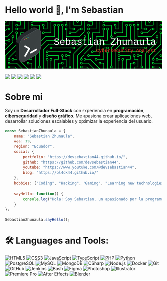 # Hello world 👋, I'm Sebastian

<p align="center">
<img src="Banner.png">
</p>

<p align="left">
<a href="https://www.youtube.com/@devsebastian44" target="blank"><img align="center" src="https://img.shields.io/badge/YouTube-FF0000?style=for-the-badge&logo=youtube&logoColor=white"/></a>
<a href="https://www.tiktok.com/@devsebastian44" target="blank"><img align="center" src="https://img.shields.io/badge/TikTok-000000?style=for-the-badge&logo=tiktok&logoColor=white"/></a>
<a href="https://discord.com/users/1171260800908922950" target="blank"><img align="center" src="https://img.shields.io/badge/Discord-5865F2?style=for-the-badge&logo=discord&logoColor=white"/></a>
<a href="https://www.linkedin.com/in/sebastianzhunaula/" target="blank"><img align="center" src="https://img.shields.io/badge/LinkedIn-0077B5?style=for-the-badge&logo=LinkedIn&logoColor=white" /></a>
<a href="https://www.instagram.com/devsebastian44" target="blank"><img align="center" src="https://img.shields.io/badge/Instagram-8a3ab9?style=for-the-badge&logo=instagram&logoColor=white"/></a>
<a href="https://x.com/devsebastian44" target="blank"><img align="center" src="https://img.shields.io/badge/Twitter-1DA1F2?style=for-the-badge&logo=X&logoColor=white"/></a>
</p>

# Sobre mi

Soy un **Desarrollador Full-Stack** con experiencia en **programación**, **ciberseguridad** y **diseño gráfico**. Me apasiona crear aplicaciones web, desarrollar soluciones escalables y optimizar la experiencia del usuario.

```Javascript
const SebastianZhunaula = {
    name: "Sebastian Zhunaula",
    age: 19,
    region: "Ecuador",
    social: {
        portfolio: "https://devsebastian44.github.io/",
        github: "https://github.com/devsebastian44",
        youtube: "https://www.youtube.com/@devsebastian44",
        blog: "https://bl4ck44.github.io/"
    },
    hobbies: ["Coding", "Hacking", "Gaming", "Learning new technologies", "Graphic Design"],
    
    sayHello: function() {
        console.log("Hola! Soy Sebastian, un apasionado por la programación y la ciberseguridad. 🚀");
    }
};

SebastianZhunaula.sayHello();
```

# 🛠️ Languages and Tools:

![HTML5](https://img.shields.io/badge/-HTML5-black?style=flat-square&logo=html5&logoColor=white)
![CSS3](https://img.shields.io/badge/-CSS3-black?style=flat-square&logo=css3&logoColor=white)
![JavaScript](https://img.shields.io/badge/-JavaScript-black?style=flat-square&logo=javascript)
![TypeScript](https://img.shields.io/badge/-TypeScript-black?style=flat-square&logo=typescript)
![PHP](https://img.shields.io/badge/-PHP-black?style=flat-square&logo=php)
![Python](https://img.shields.io/badge/-Python-black?style=flat-square&logo=python)
![PostgreSQL](https://img.shields.io/badge/-PostgreSQL-black?style=flat-square&logo=postgresql)
![MySQL](https://img.shields.io/badge/-MySQL-black?style=flat-square&logo=mysql)
![MongoDB](https://img.shields.io/badge/-MongoDB-black?style=flat-square&logo=mongodb)
![CSharp](https://img.shields.io/badge/-CSharp-black?style=flat-square&logo=csharp)
![Node.js](https://img.shields.io/badge/-Node.js-black?style=flat-square&logo=node.js)
![Docker](https://img.shields.io/badge/-Docker-black?style=flat-square&logo=docker)
![Git](https://img.shields.io/badge/-Git-black?style=flat-square&logo=git)
![GitHub](https://img.shields.io/badge/-GitHub-black?style=flat-square&logo=github)
![Jenkins](https://img.shields.io/badge/-Jenkins-black?style=flat-square&logo=jenkins)
![Bash](https://img.shields.io/badge/-Bash-black?style=flat-square&logo=gnubash)
![Figma](https://img.shields.io/badge/-Figma-black?style=flat-square&logo=figma)
![Photoshop](https://img.shields.io/badge/-Photoshop-black?style=flat-square&logo=adobephotoshop)
![Illustrator](https://img.shields.io/badge/-Illustrator-black?style=flat-square&logo=adobeillustrator)
![Premiere Pro](https://img.shields.io/badge/-Premiere%20Pro-black?style=flat-square&logo=adobepremierepro)
![After Effects](https://img.shields.io/badge/-After%20Effects-black?style=flat-square&logo=adobeaftereffects)
![Blender](https://img.shields.io/badge/-Blender-black?style=flat-square&logo=blender)

